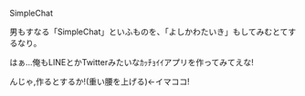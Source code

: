 SimpleChat

男もすなる「SimpleChat」といふものを、「よしかわたいき」もしてみむとてするなり。

はぁ...俺もLINEとかTwitterみたいなｶｯﾁｮｲｲアプリを作ってみてえな!

んじゃ,作るとするか!(重い腰を上げる)←イマココ!